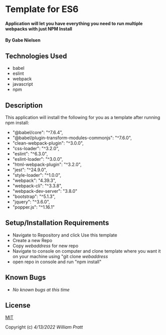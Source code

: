 #  Template for ES6

#### Application will let you have everything you need to run multiple webpacks with just NPM Install

#### By Gabe Nielsen

## Technologies Used

* babel
* eslint
* webpack
* javascript
* npm

## Description

This application will install the following for you as a template after running npm install:

* "@babel/core": "^7.6.4",
*  "@babel/plugin-transform-modules-commonjs": "^7.6.0",
*  "clean-webpack-plugin": "^3.0.0",
*  "css-loader": "^3.2.0",
*  "eslint": "^6.3.0",
*  "eslint-loader": "^3.0.0",
*  "html-webpack-plugin": "^3.2.0",
*  "jest": "^24.9.0",
*  "style-loader": "^1.0.0",
*  "webpack": "4.39.3",
*  "webpack-cli": "^3.3.8",
*  "webpack-dev-server": "3.8.0"
*  "bootstrap": "^5.1.3",
*  "jquery": "^3.6.0",
*  "popper.js": "^1.16.1"

## Setup/Installation Requirements

* Navigate to Repository and click Use this template
* Create a new Repo
* Copy *webaddress* for new repo
* Navigate to console on computer and clone template where you want it on your machine using "git clone *webaddress*
* open repo in console and run "npm install"

## Known Bugs

* *No known bugs at this time*
## License

[MIT](https://opensource.org/licenses/MIT)

Copyright (c) _4/13/2022_ _William Pratt_